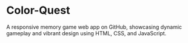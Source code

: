 # Color-Quest
A responsive memory game web app on GitHub, showcasing dynamic gameplay and vibrant design using HTML, CSS, and JavaScript.
